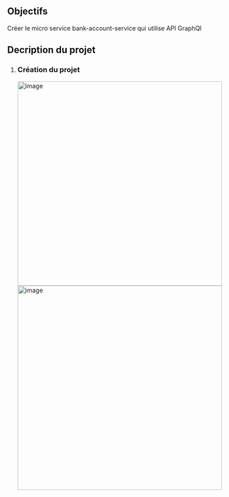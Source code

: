 <h2>Objectifs </h2>
Créer le micro service bank-account-service  qui utilise API GraphQl 
<h2>Decription du projet </h2>
<ol>
  <li><h3>Création du projet</h3></li>
<img width="471" alt="image" src="https://user-images.githubusercontent.com/85376207/205504210-da4eeb2b-2094-4f78-93e6-d14c0ecb7e7a.png">
<img width="471" alt="image" src="https://user-images.githubusercontent.com/85376207/205504175-2b18e347-a878-4663-a488-819a50c1c691.png">

</ol>
